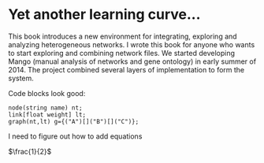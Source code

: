 Yet another learning curve...
=======

This book introduces a new environment for integrating, exploring and analyzing heterogeneous networks. I wrote this book for anyone who wants to start exploring and combining network files. We started developing Mango (manual analysis of networks and gene ontology) in early summer of 2014. The project combined several layers of implementation to form the system.

Code blocks look good: 

```
node(string name) nt;
link[float weight] lt;
graph(nt,lt) g={("A")[]("B")[]("C")};
```

I need to figure out how to add equations

\$\frac{1}{2}\$

